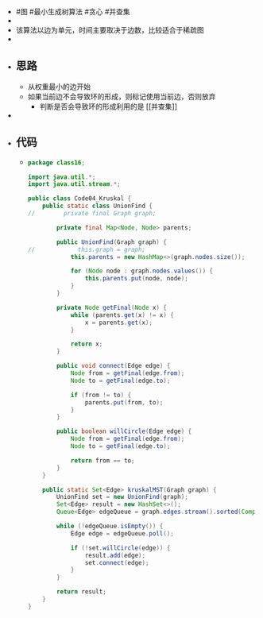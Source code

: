 - #图 #最小生成树算法 #贪心 #并查集
-
- 该算法以边为单元，时间主要取决于边数，比较适合于稀疏图
-
- ## 思路
	- 从权重最小的边开始
	- 如果当前边不会导致环的形成，则标记使用当前边，否则放弃
		- 判断是否会导致环的形成利用的是 [[并查集]]
-
- ## 代码
	- ```java
	  package class16;
	  
	  import java.util.*;
	  import java.util.stream.*;
	  
	  public class Code04_Kruskal {
	      public static class UnionFind {
	  //        private final Graph graph;
	  
	          private final Map<Node, Node> parents;
	  
	          public UnionFind(Graph graph) {
	  //            this.graph = graph;
	              this.parents = new HashMap<>(graph.nodes.size());
	  
	              for (Node node : graph.nodes.values()) {
	                  this.parents.put(node, node);
	              }
	          }
	  
	          private Node getFinal(Node x) {
	              while (parents.get(x) != x) {
	                  x = parents.get(x);
	              }
	  
	              return x;
	          }
	  
	          public void connect(Edge edge) {
	              Node from = getFinal(edge.from);
	              Node to = getFinal(edge.to);
	  
	              if (from != to) {
	                  parents.put(from, to);
	              }
	          }
	  
	          public boolean willCircle(Edge edge) {
	              Node from = getFinal(edge.from);
	              Node to = getFinal(edge.to);
	  
	              return from == to;
	          }
	      }
	  
	      public static Set<Edge> kruskalMST(Graph graph) {
	          UnionFind set = new UnionFind(graph);
	          Set<Edge> result = new HashSet<>();
	          Queue<Edge> edgeQueue = graph.edges.stream().sorted(Comparator.comparingInt(e -> e.weight)).collect(Collectors.toCollection(LinkedList::new));
	  
	          while (!edgeQueue.isEmpty()) {
	              Edge edge = edgeQueue.poll();
	  
	              if (!set.willCircle(edge)) {
	                  result.add(edge);
	                  set.connect(edge);
	              }
	          }
	  
	          return result;
	      }
	  }
	  
	  ```